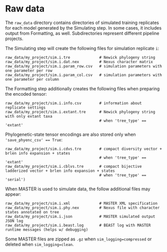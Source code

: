 # Raw data

The `raw_data` directory contains directories of simulated training replicates for each model generated by the Simulating step. In some cases, it includes output from Formatting, as well. Subdirectories represent different pipeline projects.

The Simulating step will create the following files for simulation replicate `i`:
```
raw_data/my_project/sim.i.tre             # Newick phylogeny string
raw_data/my_project/sim.i.dat.nex         # Nexus character matrix
raw_data/my_project/sim.i.param_row.csv   # simulation parameters with one parameter per row
raw_data/my_project/sim.i.param_col.csv   # simulation parameters with one parameter per column
```

The Formatting step additionally creates the following files when preparing the encoded tensor:
```
raw_data/my_project/sim.i.info.csv        # information about replicate settings
raw_data/my_project/sim.i.extant.tre      # Newick phylogeny string with only extant taxa
                                          # when 'tree_type' == 'extant'
```

Phylogenetic-state tensor encodings are also stored only when `'save_phyenc_csv' == True`:
```
raw_data/my_project/sim.i.cdvs.tre        # compact diversity vector + brlen info expansion + states
                                          # when 'tree_type' == 'extant'
raw_data/my_project/sim.i.cblvs.tre       # compact bijective ladderized vector + brlen info expansion + states
                                          # when 'tree_type' == 'serial')
```

When MASTER is used to simulate data, the follow additional files may appear:
```
raw_data/my_project/sim.i.xml             # MASTER XML specification 
raw_data/my_project/sim.i.phy.nex         # Nexus file with character states annotated on tree
raw_data/my_project/sim.i.json            # MASTER simulated output JSON log
raw_data/my_project/sim.i.beast.log       # BEAST log with MASTER runtime messages (helps w/ debugging)
```
Some MASTER files are zipped as `.gz` when `sim_logging=compressed` or deleted when `sim_logging=clean`.
